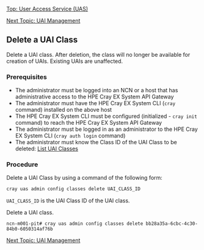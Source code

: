 [Top: User Access Service (UAS)](User_Access_Service_UAS.md)

[Next Topic: UAI Management](UAI_Management.md)

## Delete a UAI Class

Delete a UAI class. After deletion, the class will no longer be available for creation of UAIs. Existing UAIs are unaffected.

### Prerequisites

* The administrator must be logged into an NCN or a host that has administrative access to the HPE Cray EX System API Gateway
* The administrator must have the HPE Cray EX System CLI (`cray` command) installed on the above host
* The HPE Cray EX System CLI must be configured (initialized - `cray init` command) to reach the HPE Cray EX System API Gateway
* The administrator must be logged in as an administrator to the HPE Cray EX System CLI (`cray auth login` command)
* The administrator must know the Class ID of the UAI Class to be deleted: [List UAI Classes](List_Available_UAI_Classes.md)

### Procedure

Delete a UAI Class by using a command of the following form:

```bash
cray uas admin config classes delete UAI_CLASS_ID
```

`UAI_CLASS_ID` is the UAI Class ID of the UAI class.

Delete a UAI class.

```screen
ncn-m001-pit# cray uas admin config classes delete bb28a35a-6cbc-4c30-84b0-6050314af76b
```

[Next Topic: UAI Management](UAI_Management.md)
